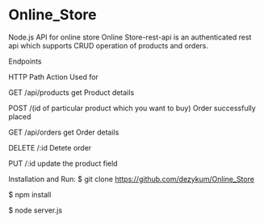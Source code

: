 # Online_Store
Node.js API for online store
Online Store-rest-api is an authenticated rest api which supports CRUD operation of products and orders.

Endpoints

HTTP	Path	Action	Used for

GET	/api/products	 get Product details

POST	/(id of particular product which you want to buy)	 Order successfully placed

GET	/api/orders	 get Order details

DELETE	/:id  Detete order 

PUT /:id update the product field

Installation and Run:
$ git clone  https://github.com/dezykum/Online_Store 

$ npm install

$ node server.js

